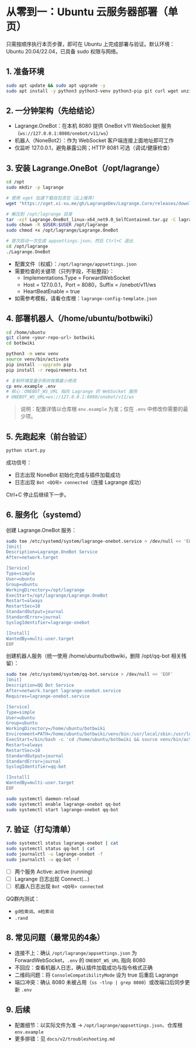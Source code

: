 # 从零到一：Ubuntu 云服务器部署（单页）

只需按顺序执行本页步骤，即可在 Ubuntu 上完成部署与验证。默认环境：Ubuntu 20.04/22.04，已具备 sudo 权限与网络。

## 1. 准备环境
```bash
sudo apt update && sudo apt upgrade -y
sudo apt install -y python3 python3-venv python3-pip git curl wget unzip
```

## 2. 一分钟架构（先给结论）
- Lagrange.OneBot：在本机 8080 提供 OneBot v11 WebSocket 服务（`ws://127.0.0.1:8080/onebot/v11/ws`）
- 机器人（NoneBot2）：作为 WebSocket 客户端连接上面地址即可工作
- 仅监听 127.0.0.1，避免暴露公网；HTTP 8081 可选（调试/健康检查）

## 3. 安装 Lagrange.OneBot（/opt/lagrange）
```bash
cd /opt
sudo mkdir -p lagrange

# 使用 xget 加速下载自包含包（云上推荐）
wget "https://xget.xi-xu.me/gh/LagrangeDev/Lagrange.Core/releases/download/nightly/Lagrange.OneBot_linux-x64_net9.0_SelfContained.tar.gz"

# 解压到 /opt/lagrange 目录
tar -xzf Lagrange.OneBot_linux-x64_net9.0_SelfContained.tar.gz -C lagrange
sudo chown -R $USER:$USER /opt/lagrange
sudo chmod +x /opt/lagrange/Lagrange.OneBot

# 首次启动一次生成 appsettings.json，然后 Ctrl+C 退出
cd /opt/lagrange
./Lagrange.OneBot
```

- 配置文件（权威）：`/opt/lagrange/appsettings.json`
- 需要检查的关键项（只列字段，不贴整段）：
  - Implementations.Type = ForwardWebSocket
  - Host = 127.0.0.1，Port = 8080，Suffix = /onebot/v11/ws
  - HeartBeatEnable = true
- 如需参考模板，请看仓库根：`lagrange-config-template.json`

## 4. 部署机器人（/home/ubuntu/botbwiki）
```bash
cd /home/ubuntu
git clone <your-repo-url> botbwiki
cd botbwiki

python3 -m venv venv
source venv/bin/activate
pip install --upgrade pip
pip install -r requirements.txt

# 复制环境变量示例并按需最小修改
cp env.example .env
# 核心：ONEBOT_WS_URL 指向 Lagrange 的 WebSocket 服务
# ONEBOT_WS_URL=ws://127.0.0.1:8080/onebot/v11/ws
```

> 说明：配置详情以仓库根 `env.example` 为准；仅在 `.env` 中修改你需要的最少项。

## 5. 先跑起来（前台验证）
```bash
python start.py
```
成功信号：
- 日志出现 NoneBot 初始化完成与插件加载成功
- 日志出现 `Bot <QQ号> connected`（连接 Lagrange 成功）

Ctrl+C 停止后继续下一步。

## 6. 服务化（systemd）
创建 Lagrange.OneBot 服务：
```bash
sudo tee /etc/systemd/system/lagrange-onebot.service > /dev/null << 'EOF'
[Unit]
Description=Lagrange.OneBot Service
After=network.target

[Service]
Type=simple
User=ubuntu
Group=ubuntu
WorkingDirectory=/opt/lagrange
ExecStart=/opt/lagrange/Lagrange.OneBot
Restart=always
RestartSec=10
StandardOutput=journal
StandardError=journal
SyslogIdentifier=lagrange-onebot

[Install]
WantedBy=multi-user.target
EOF
```

创建机器人服务（统一使用 /home/ubuntu/botbwiki，删除 /opt/qq-bot 相关残留）：
```bash
sudo tee /etc/systemd/system/qq-bot.service > /dev/null << 'EOF'
[Unit]
Description=QQ Bot Service
After=network.target lagrange-onebot.service
Requires=lagrange-onebot.service

[Service]
Type=simple
User=ubuntu
Group=ubuntu
WorkingDirectory=/home/ubuntu/botbwiki
Environment=PATH=/home/ubuntu/botbwiki/venv/bin:/usr/local/sbin:/usr/local/bin:/usr/sbin:/usr/bin:/sbin:/bin
ExecStart=/bin/bash -c 'cd /home/ubuntu/botbwiki && source venv/bin/activate && python start.py'
Restart=always
RestartSec=10
StandardOutput=journal
StandardError=journal
SyslogIdentifier=qq-bot

[Install]
WantedBy=multi-user.target
EOF

sudo systemctl daemon-reload
sudo systemctl enable lagrange-onebot qq-bot
sudo systemctl start lagrange-onebot qq-bot
```

## 7. 验证（打勾清单）
```bash
sudo systemctl status lagrange-onebot | cat
sudo systemctl status qq-bot | cat
sudo journalctl -u lagrange-onebot -f
sudo journalctl -u qq-bot -f
```
- [ ] 两个服务 Active: active (running)
- [ ] Lagrange 日志出现 Connect(...)
- [ ] 机器人日志出现 `Bot <QQ号> connected`

QQ群内测试：
- `gd检索词`、`m检索词`
- `.rand`

## 8. 常见问题（最常见的4条）
- 连接不上：确认 `/opt/lagrange/appsettings.json` 为 ForwardWebSocket，`.env` 的 `ONEBOT_WS_URL` 指向 8080
- 不回应：查看机器人日志，确认插件加载成功与指令格式正确
- 二维码问题：将 `ConsoleCompatibilityMode` 设为 true 后重启 Lagrange
- 端口冲突：确认 8080 未被占用（`ss -tlnp | grep 8080`）或改端口后同步更新 `.env`

## 9. 后续
- 配置细节：以实际文件为准 → `/opt/lagrange/appsettings.json`、仓库根 `env.example`
- 更多排错：见 `docs/v2/troubleshooting.md`
